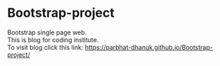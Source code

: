 # Bootstrap-project
Bootstrap single page web.
<br>
This is blog for coding institute.
<br>
To visit blog click this link: https://parbhat-dhanuk.github.io/Bootstrap-project/
